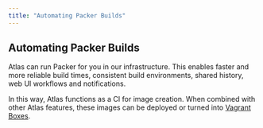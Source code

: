 ```yaml
---
title: "Automating Packer Builds"
---
```

## Automating Packer Builds

Atlas can run Packer for you in our infrastructure. This enables
faster and more reliable build times, consistent build environments,
shared history, web UI workflows and notifications.

In this way, Atlas functions as a CI for image creation. When combined
with other Atlas features, these images can be deployed or turned into
[Vagrant Boxes](/help/vagrant/boxes).
